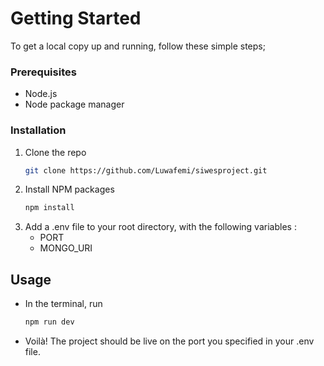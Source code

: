 # Getting Started

To get a local copy up and running, follow these simple steps;

### Prerequisites

- Node.js
- Node package manager 

### Installation

1. Clone the repo
   ```sh
   git clone https://github.com/Luwafemi/siwesproject.git
   ```
2. Install NPM packages
   ```sh
   npm install
   ```
3. Add a .env file to your root directory, with the following variables :
   - PORT
   - MONGO_URI
  

## Usage

- In the terminal, run
  ```sh
  npm run dev
  ```
- Voilà! The project should be live on the port you specified in your .env file.
